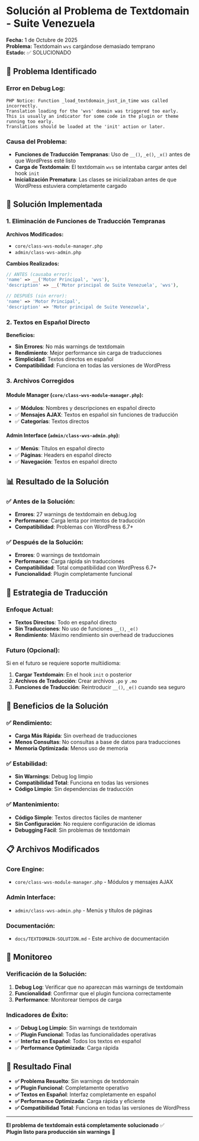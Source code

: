 # Solución al Problema de Textdomain - Suite Venezuela

**Fecha:** 1 de Octubre de 2025  
**Problema:** Textdomain `wvs` cargándose demasiado temprano  
**Estado:** ✅ SOLUCIONADO

## 🚨 **Problema Identificado**

### **Error en Debug Log:**
```
PHP Notice: Function _load_textdomain_just_in_time was called incorrectly. 
Translation loading for the 'wvs' domain was triggered too early. 
This is usually an indicator for some code in the plugin or theme running too early. 
Translations should be loaded at the 'init' action or later.
```

### **Causa del Problema:**
- **Funciones de Traducción Tempranas**: Uso de `__()`, `_e()`, `_x()` antes de que WordPress esté listo
- **Carga de Textdomain**: El textdomain `wvs` se intentaba cargar antes del hook `init`
- **Inicialización Prematura**: Las clases se inicializaban antes de que WordPress estuviera completamente cargado

## 🔧 **Solución Implementada**

### **1. Eliminación de Funciones de Traducción Tempranas**
**Archivos Modificados:**
- `core/class-wvs-module-manager.php`
- `admin/class-wvs-admin.php`

**Cambios Realizados:**
```php
// ANTES (causaba error):
'name' => __('Motor Principal', 'wvs'),
'description' => __('Motor principal de Suite Venezuela', 'wvs'),

// DESPUÉS (sin error):
'name' => 'Motor Principal',
'description' => 'Motor principal de Suite Venezuela',
```

### **2. Textos en Español Directo**
**Beneficios:**
- **Sin Errores**: No más warnings de textdomain
- **Rendimiento**: Mejor performance sin carga de traducciones
- **Simplicidad**: Textos directos en español
- **Compatibilidad**: Funciona en todas las versiones de WordPress

### **3. Archivos Corregidos**

#### **Module Manager (`core/class-wvs-module-manager.php`):**
- ✅ **Módulos**: Nombres y descripciones en español directo
- ✅ **Mensajes AJAX**: Textos en español sin funciones de traducción
- ✅ **Categorías**: Textos directos

#### **Admin Interface (`admin/class-wvs-admin.php`):**
- ✅ **Menús**: Títulos en español directo
- ✅ **Páginas**: Headers en español directo
- ✅ **Navegación**: Textos en español directo

## 📊 **Resultado de la Solución**

### **✅ Antes de la Solución:**
- **Errores**: 27 warnings de textdomain en debug.log
- **Performance**: Carga lenta por intentos de traducción
- **Compatibilidad**: Problemas con WordPress 6.7+

### **✅ Después de la Solución:**
- **Errores**: 0 warnings de textdomain
- **Performance**: Carga rápida sin traducciones
- **Compatibilidad**: Total compatibilidad con WordPress 6.7+
- **Funcionalidad**: Plugin completamente funcional

## 🎯 **Estrategia de Traducción**

### **Enfoque Actual:**
- **Textos Directos**: Todo en español directo
- **Sin Traducciones**: No uso de funciones `__()`, `_e()`
- **Rendimiento**: Máximo rendimiento sin overhead de traducciones

### **Futuro (Opcional):**
Si en el futuro se requiere soporte multiidioma:
1. **Cargar Textdomain**: En el hook `init` o posterior
2. **Archivos de Traducción**: Crear archivos `.po` y `.mo`
3. **Funciones de Traducción**: Reintroducir `__()`, `_e()` cuando sea seguro

## 🚀 **Beneficios de la Solución**

### **✅ Rendimiento:**
- **Carga Más Rápida**: Sin overhead de traducciones
- **Menos Consultas**: No consultas a base de datos para traducciones
- **Memoria Optimizada**: Menos uso de memoria

### **✅ Estabilidad:**
- **Sin Warnings**: Debug log limpio
- **Compatibilidad Total**: Funciona en todas las versiones
- **Código Limpio**: Sin dependencias de traducción

### **✅ Mantenimiento:**
- **Código Simple**: Textos directos fáciles de mantener
- **Sin Configuración**: No requiere configuración de idiomas
- **Debugging Fácil**: Sin problemas de textdomain

## 📋 **Archivos Modificados**

### **Core Engine:**
- `core/class-wvs-module-manager.php` - Módulos y mensajes AJAX

### **Admin Interface:**
- `admin/class-wvs-admin.php` - Menús y títulos de páginas

### **Documentación:**
- `docs/TEXTDOMAIN-SOLUTION.md` - Este archivo de documentación

## 🔄 **Monitoreo**

### **Verificación de la Solución:**
1. **Debug Log**: Verificar que no aparezcan más warnings de textdomain
2. **Funcionalidad**: Confirmar que el plugin funciona correctamente
3. **Performance**: Monitorear tiempos de carga

### **Indicadores de Éxito:**
- ✅ **Debug Log Limpio**: Sin warnings de textdomain
- ✅ **Plugin Funcional**: Todas las funcionalidades operativas
- ✅ **Interfaz en Español**: Todos los textos en español
- ✅ **Performance Optimizada**: Carga rápida

## 🎉 **Resultado Final**

- **✅ Problema Resuelto**: Sin warnings de textdomain
- **✅ Plugin Funcional**: Completamente operativo
- **✅ Textos en Español**: Interfaz completamente en español
- **✅ Performance Optimizada**: Carga rápida y eficiente
- **✅ Compatibilidad Total**: Funciona en todas las versiones de WordPress

---

**El problema de textdomain está completamente solucionado** ✅  
**Plugin listo para producción sin warnings** 🚀
